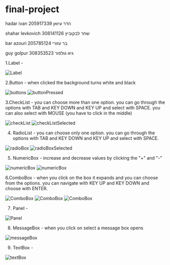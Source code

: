 # final-project

hadar ivan הדר עיואן 205917339

shahar levkovich שחר לבקוביץ 308141126

bar azouri בר עזורי 205785124

guy golpur 308353523 גיא גולפור 



1.Label - 

![Label](../master/images/label.png)

2.Button - when clicked the background turns white and black

![buttons](../master/images/buttons.png)
![buttonPressed](../master/images/buttonPressed.png)

3.CheckList - you can choose more than one option. you can go through the options with TAB and KEY DOWN and KEY UP and select with SPACE. you can also select with MOUSE (you have to click in the middle)

![checkList](../master/images/checkList.png)
![checkListSelected](../master/images/checkListSelected.png)

4. RadioList - you can choose only one option. you can go through the options with TAB and KEY DOWN and KEY UP and select with SPACE.

![radioBox](../master/images/radioBox.png)
![radioBoxSelected](../master/images/radioBoxSelected.png)

5. NumericBox - increase and decrease values by clicking the "+" and "-"

![numericBox](../master/images/numericBox.png)
![numericBox](../master/images/numericBoxSelected.png)

6.ComboBox - when you click on the box it expands and you can choose from the options. you can navigate with KEY UP and KEY DOWN and choose with ENTER.

![ComboBox](../master/images/comboBox.png)
![ComboBox](../master/images/comboBoxSelected.png)
![ComboBox](../master/images/comboBoxSelected2.png)

7. Panel - 

![Panel](../master/images/Panel.png)

8. MessageBox - when you click on select a message box opens 

![messageBox](../master/images/messageBox.png)

9. TextBox - 

![textBox](../master/images/textBox.png)





